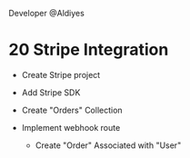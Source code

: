 Developer @Aldiyes

# 20 Stripe Integration

- Create Stripe project

- Add Stripe SDK

- Create "Orders" Collection

- Implement webhook route
  - Create "Order" Associated with "User"
